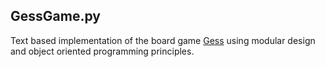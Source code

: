 ## GessGame.py
Text based implementation of the board game <a href="https://en.wikipedia.org/wiki/Gess">Gess</a> using modular design and object oriented programming principles.
